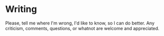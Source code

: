 # Writing

Please, tell me where I'm wrong, I'd like to know, so I can do better. Any criticism, comments, questions, or whatnot are welcome and appreciated.
